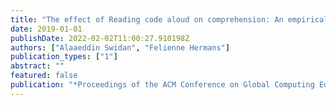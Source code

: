 ```yaml
---
title: "The effect of Reading code aloud on comprehension: An empirical study with school students"
date: 2019-01-01
publishDate: 2022-02-02T11:00:27.910198Z
authors: ["Alaaeddin Swidan", "Felienne Hermans"]
publication_types: ["1"]
abstract: ""
featured: false
publication: "*Proceedings of the ACM Conference on Global Computing Education*"
---
```


